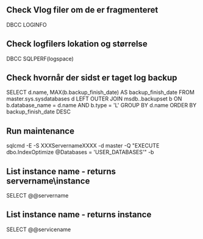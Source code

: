 
## Check Vlog filer om de er fragmenteret
DBCC LOGINFO


## Check logfilers lokation og størrelse
DBCC SQLPERF(logspace)


## Check hvornår der sidst er taget log backup
SELECT   d.name,
         MAX(b.backup_finish_date) AS backup_finish_date
FROM     master.sys.sysdatabases d
         LEFT OUTER JOIN msdb..backupset b
         ON       b.database_name = d.name
         AND      b.type          = 'L'
GROUP BY d.name
ORDER BY backup_finish_date DESC

## Run maintenance
sqlcmd -E -S XXXServernameXXXX -d master -Q "EXECUTE dbo.IndexOptimize @Databases = 'USER_DATABASES'" -b


## List instance name - returns servername\instance
SELECT @@servername

## List instance name - returns instance
SELECT @@servicename
